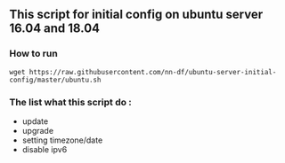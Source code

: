 ## This script for initial config on **ubuntu server** 16.04 and 18.04

### How to run
```
wget https://raw.githubusercontent.com/nn-df/ubuntu-server-initial-config/master/ubuntu.sh
```

### The list what this script do :
- update
- upgrade
- setting timezone/date
- disable ipv6